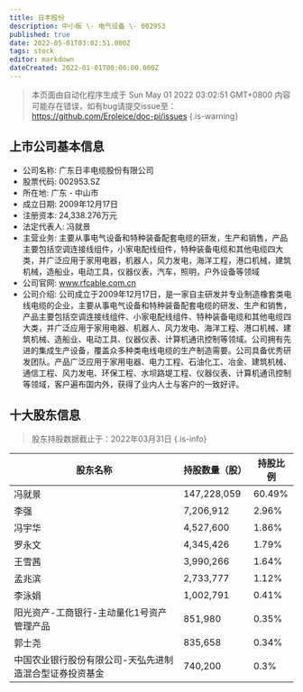 ```yaml
---
title: 日丰股份
description: 中小板 \- 电气设备 \- 002953
published: true
date: 2022-05-01T03:02:51.000Z
tags: stock
editor: markdown
dateCreated: 2022-01-01T00:00:00.000Z
---
```


> 本页面由自动化程序生成于 Sun May 01 2022 03:02:51 GMT+0800
> 内容可能存在错误，如有bug请提交issue至：https://github.com/Eroleice/doc-pi/issues
{.is-warning}

## 上市公司基本信息
- 公司名称: 广东日丰电缆股份有限公司
- 股票代码: 002953.SZ
- 所在地: 广东 - 中山市
- 成立日期: 2009年12月17日
- 注册资本: 24,338.276万元
- 法定代表人: 冯就景
- 主营业务: 主要从事电气设备和特种装备配套电缆的研发，生产和销售，产品主要包括空调连接线组件，小家电配线组件，特种装备电缆和其他电缆四大类，并广泛应用于家用电器，机器人，风力发电，海洋工程，港口机械，建筑机械，造船业，电动工具，仪器仪表，汽车，照明，户外设备等领域
- 公司官网: www.rfcable.com.cn
- 公司介绍: 公司成立于2009年12月17日，是一家自主研发并专业制造橡套类电线电缆的企业，主要从事电气设备和特种装备配套电缆的研发、生产和销售，产品主要包括空调连接线组件、小家电配线组件、特种装备电缆和其他电缆四大类，并广泛应用于家用电器、机器人、风力发电、海洋工程、港口机械、建筑机械、造船业、电动工具、仪器仪表、计算机通讯控制等领域。公司拥有先进的集成生产设备，覆盖众多种类电线电缆的生产制造需要。公司具备优秀研发团队。产品广泛应用于家用电器、电力工程、石油化工、冶金、建筑机械、通信工程、风力发电、环保工程、水坝路堤工程、仪器仪表、计算机通讯控制等领域，客户遍布国内外，获得了业内人士与客户的一致好评。


## 十大股东信息
> 股东持股数据截止于：2022年03月31日
{.is-info}

| 股东名称 | 持股数量（股） | 持股比例 |
| --- | --- | --- |
| 冯就景 | 147,228,059 | 60.49% |
| 李强 | 7,206,912 | 2.96% |
| 冯宇华 | 4,527,600 | 1.86% |
| 罗永文 | 4,345,426 | 1.79% |
| 王雪茜 | 3,990,266 | 1.64% |
| 孟兆滨 | 2,733,777 | 1.12% |
| 李泳娟 | 1,002,791 | 0.41% |
| 阳光资产-工商银行-主动量化1号资产管理产品 | 851,980 | 0.35% |
| 郭士尧 | 835,658 | 0.34% |
| 中国农业银行股份有限公司-天弘先进制造混合型证券投资基金 | 740,200 | 0.3% |




